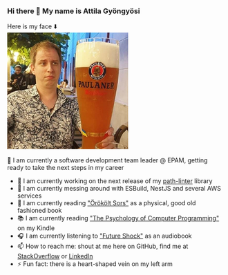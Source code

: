 ### Hi there 👋 My name is Attila Gyöngyösi
Here is my face ⬇️  
![Indeed My Face](https://github.com/attilagyongyosi/attilagyongyosi/blob/master/github-personal-repo-image.png?raw=true)

🤵 I am currently a software development team leader @ EPAM, getting ready to take the next steps in my career

- 🔭 I am currently working on the next release of my [path-linter](https://github.com/attilagyongyosi/path-linter) library
- 🌱 I am currently messing around with ESBuild, NestJS and several AWS services
- 🔖 I am currently reading ["Örökölt Sors"](https://bookline.hu/product/home.action?_v=Orvos_Toth_Noemi_Orokolt_sors&type=22&id=308513) as a physical, good old fashioned book
- 📚 I am currently reading ["The Psychology of Computer Programming"](https://www.amazon.com/Psychology-Computer-Programming-Silver-Anniversary-ebook/dp/B004R9QACC/) on my Kindle
- 🎧 I am currently listening to ["Future Shock"](https://www.amazon.co.uk/Future-Shock/dp/B07MQFWV5Z/) as an audiobook
- 📫 How to reach me: shout at me here on GitHub, find me at [StackOverflow](https://stackoverflow.com/users/2516754/attila-gyongyosi) or [LinkedIn](https://www.linkedin.com/in/attila-gyongyosi/)
- ⚡ Fun fact: there is a heart-shaped vein on my left arm


